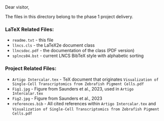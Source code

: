 Dear visitor,

The files in this directory belong to the phase 1 project delivery.

### LaTeX Related Files:
- `readme.txt` - this file
- `llncs.cls` - the LaTeX2e document class
- `llncsdoc.pdf` - the documentation of the class (PDF version)
- `splncs04.bst` - current LNCS BibTeX style with alphabetic sorting

### Project Related Files:
- `Artigo Intercalar.tex` - TeX document that originates `Visualization of Single-Cell Transcriptomics from Zebrafish Pigment Cells.pdf`
- `Fig1.jpg` - Figure from Saunders et al., 2023, used in `Artigo Intercalar.tex`
- `Fig2.jpg` - Figure from Saunders et al., 2023
- `references.bib` - All cited references within `Artigo Intercalar.tex` and `Visualization of Single-Cell Transcriptomics from Zebrafish Pigment Cells.pdf`


